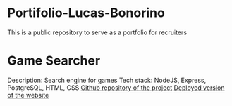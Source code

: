 # Portifolio-Lucas-Bonorino
This is a public repository to serve as a portfolio for recruiters

# Game Searcher
Description: Search engine for games 
Tech stack: NodeJS, Express, PostgreSQL, HTML, CSS
[Github repository of the project](https://github.com/Lucas-Bonorino/Game-Searcher)
[Deployed version of the website](https://game-searcher.onrender.com)
